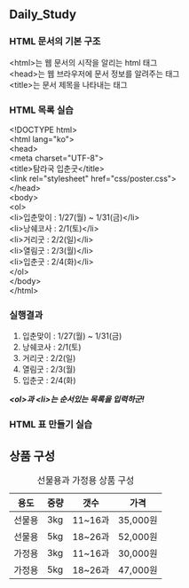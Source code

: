 ## Daily_Study

### HTML 문서의 기본 구조
 &lt;html&gt;는 웹 문서의 시작을 알리는 html 태그\
 &lt;head&gt;는 웹 브라우저에 문서 정보를 알려주는 태그\
 &lt;title&gt;는 문서 제목을 나타내는 태그
 
### HTML 목록 실습
&lt;!DOCTYPE html&gt;\
&lt;html lang="ko"&gt;\
&lt;head&gt;\
  &lt;meta charset="UTF-8"&gt;\
  &lt;title>탐라국 입춘굿&lt;/title&gt;\
  &lt;link rel="stylesheet" href="css/poster.css"&gt;\
&lt;/head&gt;\
&lt;body&gt;\
    &lt;ol&gt;\
        &lt;li&gt;입춘맞이 : 1/27(월) ~ 1/31(금)&lt;/li&gt;\
        &lt;li&gt;낭쉐코사 : 2/1(토)&lt;/li&gt;\
        &lt;li&gt;거리굿 : 2/2(일)&lt;/li&gt;\
        &lt;li&gt;열림굿 : 2/3(월)&lt;/li&gt;\
        &lt;li&gt;입춘굿 : 2/4(화)&lt;/li&gt;\
      &lt;/ol&gt;\
&lt;/body&gt;\
&lt;/html&gt;

### 실행결과
<!DOCTYPE html>
<html lang="ko">
<body>
    <ol>
        <li>입춘맞이 : 1/27(월) ~ 1/31(금)</li>
        <li>낭쉐코사 : 2/1(토)</li>
        <li>거리굿 : 2/2(일)</li>
        <li>열림굿 : 2/3(월)</li>
        <li>입춘굿 : 2/4(화)</li>
      </ol>
</body>
</html>

***&lt;ol&gt;과 &lt;li&gt;는 순서있는 목록을 입력하군!***
 
### HTML 표 만들기 실습
<!DOCTYPE html>
<html lang="ko">
<head>
</head>
<body>
  <h2>상품 구성</h2>
  <table>
    <caption>선물용과 가정용 상품 구성</caption>
    <thead>
      <tr>
        <th>용도</th>
        <th>중량</th>
        <th>갯수</th>
        <th>가격</th>
      </tr>
    </thead>
    <tbody>
      <tr>
        <td>선물용</td>
        <td>3kg</td>
        <td>11~16과</td>
        <td>35,000원</td>
      </tr>
      <tr>
        <td>선물용</td>
        <td>5kg</td>
        <td>18~26과</td>
        <td>52,000원</td>
      </tr>
      <tr>
        <td>가정용</td>
        <td>3kg</td>
        <td>11~16과</td>
        <td>30,000원</td>
      </tr>   
      <tr>
        <td>가정용</td>
        <td>5kg</td>
        <td>18~26과</td>
        <td>47,000원</td>
      </tr>
    </tbody>        
  </table>
</body>
</html>











